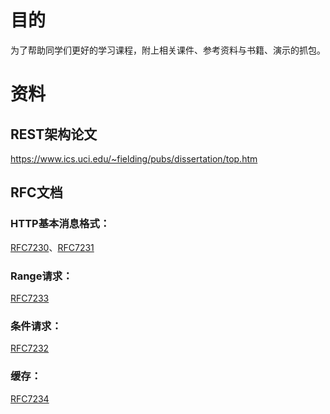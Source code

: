 # 目的
为了帮助同学们更好的学习课程，附上相关课件、参考资料与书籍、演示的抓包。

# 资料
## REST架构论文
https://www.ics.uci.edu/~fielding/pubs/dissertation/top.htm

## RFC文档
### HTTP基本消息格式：
[RFC7230](https://tools.ietf.org/html/rfc7230 "RFC7230")、[RFC7231](https://tools.ietf.org/html/rfc7231 "RFC7231")
### Range请求：
[RFC7233](https://tools.ietf.org/html/rfc7233 "RFC7233")
### 条件请求：
[RFC7232](https://tools.ietf.org/html/rfc7232 "RFC7232")
### 缓存：
[RFC7234](https://tools.ietf.org/html/rfc7234 "RFC7234")

